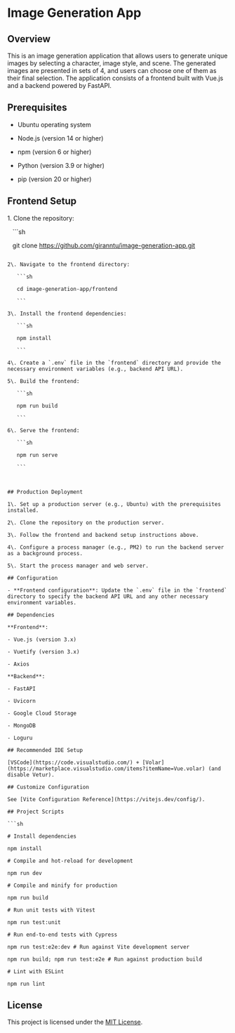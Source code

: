# Image Generation App

## Overview

This is an image generation application that allows users to generate unique images by selecting a character, image style, and scene. The generated images are presented in sets of 4, and users can choose one of them as their final selection. The application consists of a frontend built with Vue.js and a backend powered by FastAPI.

## Prerequisites

- Ubuntu operating system

- Node.js (version 14 or higher)

- npm (version 6 or higher)

- Python (version 3.9 or higher)

- pip (version 20 or higher)

## Frontend Setup

1\. Clone the repository:

   ```sh

   git clone https://github.com/giranntu/image-generation-app.git

  ```

2\. Navigate to the frontend directory:

   ```sh

   cd image-generation-app/frontend

   ```

3\. Install the frontend dependencies:

   ```sh

   npm install

   ```

4\. Create a `.env` file in the `frontend` directory and provide the necessary environment variables (e.g., backend API URL).

5\. Build the frontend:

   ```sh

   npm run build

   ```

6\. Serve the frontend:

   ```sh

   npm run serve

   ```



## Production Deployment

1\. Set up a production server (e.g., Ubuntu) with the prerequisites installed.

2\. Clone the repository on the production server.

3\. Follow the frontend and backend setup instructions above.

4\. Configure a process manager (e.g., PM2) to run the backend server as a background process.

5\. Start the process manager and web server.

## Configuration

- **Frontend configuration**: Update the `.env` file in the `frontend` directory to specify the backend API URL and any other necessary environment variables.

## Dependencies

**Frontend**:

- Vue.js (version 3.x)

- Vuetify (version 3.x)

- Axios

**Backend**:

- FastAPI

- Uvicorn

- Google Cloud Storage

- MongoDB

- Loguru

## Recommended IDE Setup

[VSCode](https://code.visualstudio.com/) + [Volar](https://marketplace.visualstudio.com/items?itemName=Vue.volar) (and disable Vetur).

## Customize Configuration

See [Vite Configuration Reference](https://vitejs.dev/config/).

## Project Scripts

```sh

# Install dependencies

npm install

# Compile and hot-reload for development

npm run dev

# Compile and minify for production

npm run build

# Run unit tests with Vitest

npm run test:unit

# Run end-to-end tests with Cypress

npm run test:e2e:dev # Run against Vite development server

npm run build; npm run test:e2e # Run against production build

# Lint with ESLint

npm run lint

```

## License

This project is licensed under the [MIT License](LICENSE).

```
